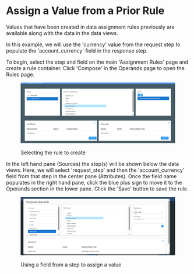 # Assign a Value from a Prior Rule

Values that have been created in data assignment rules previously are available along with the data in the data views.

In this example, we will use the 'currency' value from the request step to populate the 'account\_currency' field in the response step. &#x20;

To begin, select the step and field on the main 'Assignment Rules' page and create a rule container.  Click 'Compose' in the Operands page to open the Rules page.

<figure><img src="../../../../../.gitbook/assets/image (8).png" alt=""><figcaption><p>Selecting the rule to create</p></figcaption></figure>

In the left hand pane (Sources) the step(s) will be shown below the data views.  Here, we will select 'request\_step' and then the 'account\_currency' field from that step in the center pane (Attributes).  Once the field name populates in the right hand pane, click the blue plus sign to move it to the Operands section in the lower pane.  Click the 'Save' button to save the rule.

<figure><img src="../../../../../.gitbook/assets/image (9).png" alt=""><figcaption><p>Using a field from a step to assign a value</p></figcaption></figure>
